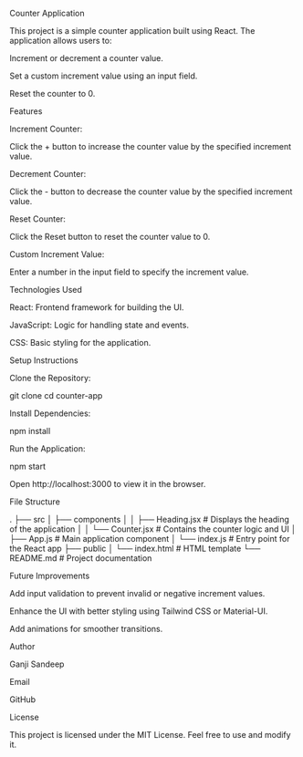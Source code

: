 Counter Application

This project is a simple counter application built using React. The application allows users to:

Increment or decrement a counter value.

Set a custom increment value using an input field.

Reset the counter to 0.

Features

Increment Counter:

Click the + button to increase the counter value by the specified increment value.

Decrement Counter:

Click the - button to decrease the counter value by the specified increment value.

Reset Counter:

Click the Reset button to reset the counter value to 0.

Custom Increment Value:

Enter a number in the input field to specify the increment value.

Technologies Used

React: Frontend framework for building the UI.

JavaScript: Logic for handling state and events.

CSS: Basic styling for the application.

Setup Instructions

Clone the Repository:

git clone <repository-url>
cd counter-app

Install Dependencies:

npm install

Run the Application:

npm start

Open http://localhost:3000 to view it in the browser.

File Structure

.
├── src
│   ├── components
│   │   ├── Heading.jsx  # Displays the heading of the application
│   │   └── Counter.jsx  # Contains the counter logic and UI
│   ├── App.js           # Main application component
│   └── index.js         # Entry point for the React app
├── public
│   └── index.html       # HTML template
└── README.md            # Project documentation

Future Improvements

Add input validation to prevent invalid or negative increment values.

Enhance the UI with better styling using Tailwind CSS or Material-UI.

Add animations for smoother transitions.

Author

Ganji Sandeep

Email

GitHub

License

This project is licensed under the MIT License. Feel free to use and modify it.

